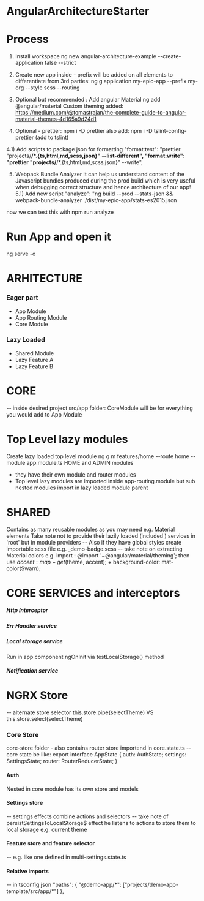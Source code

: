 # AngularArchitectureStarter
<!-- 
-- tips on : https://medium.com/@tomastrajan/how-to-build-epic-angular-app-with-clean-architecture-91640ed1656
github demo:
https://github.com/tomastrajan/angular-ngrx-material-starter
-->

# Process
1) Install workspace
ng new angular-architecture-example --create-application false --strict

2) Create new app inside - prefix will be added on all elements to differentiate from 3rd parties:
ng g application my-epic-app --prefix my-org --style scss --routing

3) Optional but recommended : Add angular Material
ng add @angular/material
Custom theming added: https://medium.com/@tomastrajan/the-complete-guide-to-angular-material-themes-4d165a9d24d1

4) Optional - prettier:
npm i -D prettier
also add:
npm i -D tslint-config-prettier (add to tslint)

4.1) Add scripts to package json for formatting
"format:test": "prettier \"projects/**/*.{ts,html,md,scss,json}\" --list-different",
"format:write": "prettier \"projects/**/*.{ts,html,md,scss,json}\" --write",

5) Webpack Bundle Analyzer
It can help us understand content of the Javascript bundles produced during the prod build which is very useful when debugging correct structure and hence architecture of our app!
5.1) Add new script
"analyze": "ng build --prod --stats-json && webpack-bundle-analyzer ./dist/my-epic-app/stats-es2015.json

now we can test this with
npm run analyze

# Run App and open it
ng serve -o

# ARHITECTURE
<h3> Eager part </h3>
<ul>
<li>App Module</li>
<li>App Routing Module</li>
<li>Core Module</li>
</ul>
<h3> Lazy Loaded </h3>
<ul>
<li>Shared Module</li>
<li>Lazy Feature A</li>
<li>Lazy Feature B</li>
</ul>

# CORE
-- inside desired project src/app folder:
CoreModule will be for everything you would add to App Module

# Top Level lazy modules
Create lazy loaded top level module
ng g m features/home --route home --module app.module.ts
HOME and ADMIN modules
- they have their own module and router modules
- Top level lazy modules are imported inside app-routing.module but sub nested modules import in lazy loaded module parent

# SHARED
Contains as many reusable modules as you may need e.g. Material elements
Take note not to provide their lazily loaded (included ) services in 'root' but in module providers
-- Also if they have global styles create importable scss file e.g. _demo-badge.scss
-- take note on extracting Material colors e.g. import : @import '~@angular/material/theming';
   then use $accent: map-get($theme, accent);  + background-color: mat-color($warn);

# CORE SERVICES and interceptors
<h5>Http Interceptor</h5>
<h5>Err Handler service</h5>
<h5>Local storage service </h5>
<p>Run in app component ngOnInit via testLocalStorage() method </p>
<h5>Notification service</h5>

# NGRX Store
-- alternate store selector this.store.pipe(selectTheme) VS this.store.select(selectTheme)
<h3>Core Store</h3>
core-store folder - also contains router store importend in core.state.ts
-- core state be like:
export interface AppState {
    auth: AuthState;
    settings: SettingsState;
    router: RouterReducerState<RouterStateUrl>;
}
<h4>Auth</h4>
Nested in core module has its own store and models
<h4>Settings store</h4>
-- settings effects combine actions and selectors
-- take note of persistSettingsToLocalStorage$ effect he listens to actions to store them to local storage e.g. current theme
<h4>Feature store and feature selector</h4>
-- e.g. like one defined in  multi-settings.state.ts
<h4>Relative imports</h4>
-- in tsconfig.json
   "paths": {
      "@demo-app/*": ["projects/demo-app-template/src/app/*"]
    },